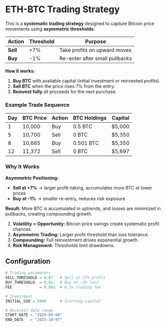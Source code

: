 # ETH-BTC Trading Strategy

This is a **systematic trading strategy** designed to capture Bitcoin price movements using **asymmetric thresholds**:

| Action   | Threshold | Purpose                        |
| -------- | --------- | ------------------------------ |
| **Sell** | +7%       | Take profits on upward moves   |
| **Buy**  | -1%       | Re-enter after small pullbacks |

**How it works:**

1. **Buy BTC** with available capital (initial investment or reinvested profits).
2. **Sell BTC** when the price rises 7% from the entry.
3. **Reinvest fully** all proceeds for the next purchase.

### Example Trade Sequence

| Day | BTC Price | Action | BTC Holdings | Capital |
| --- | --------- | ------ | ------------ | ------- |
| 1   | 10,000    | Buy    | 0.5 BTC      | $5,000  |
| 5   | 10,700    | Sell   | 0 BTC        | $5,350  |
| 8   | 10,665    | Buy    | 0.501 BTC    | $5,350  |
| 12  | 11,372    | Sell   | 0 BTC        | $5,697  |

### Why It Works

**Asymmetric Positioning:**

* **Sell at +7%** → larger profit-taking, accumulates more BTC at lower prices
* **Buy at -1%** → smaller re-entry, reduces risk exposure

**Result:** More BTC is accumulated in uptrends, and losses are minimized in pullbacks, creating compounding growth.

1. **Volatility = Opportunity:** Bitcoin price swings create systematic profit chances.
2. **Asymmetric Trading:** Larger profit threshold than loss tolerance.
3. **Compounding:** Full reinvestment drives exponential growth.
4. **Risk Management:** Thresholds limit drawdowns.

## Configuration

```python
# Trading parameters
SELL_THRESHOLD = 0.07   # Sell at +7% profit
BUY_THRESHOLD  = 0.01   # Buy at -1% loss
FEE            = 0.001  # 0.1% trading fee

# Investment
INITIAL_USD = 5000      # Starting capital

# Backtest date range
START_DATE = "2020-09-08"
END_DATE   = "2025-10-07"
```